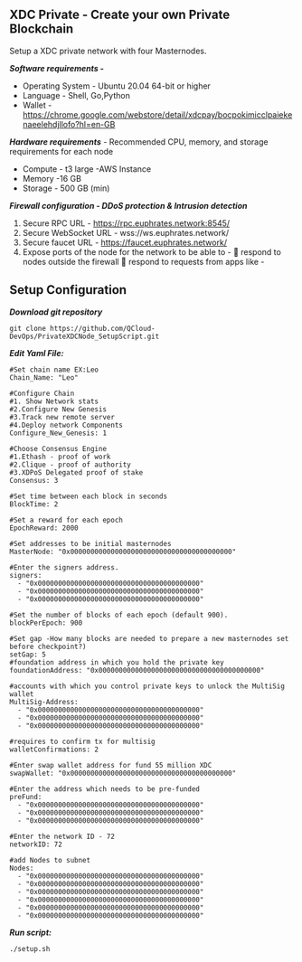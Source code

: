 

## XDC Private - Create your own Private Blockchain 

Setup a XDC private network with four Masternodes.

***Software requirements -***
- Operating System - Ubuntu 20.04 64-bit or higher
- Language - Shell, Go,Python
- Wallet -https://chrome.google.com/webstore/detail/xdcpay/bocpokimicclpaiekenaeelehdjllofo?hl=en-GB

***Hardware requirements*** - Recommended CPU, memory, and storage requirements for each node
- Compute - t3 large -AWS Instance
- Memory -16 GB
- Storage - 500 GB (min)

***Firewall configuration - DDoS protection &amp; Intrusion detection***
1. Secure RPC URL - https://rpc.euphrates.network:8545/
2. Secure WebSocket URL - wss://ws.euphrates.network/
3. Secure faucet URL - https://faucet.euphrates.network/
4. Expose ports of the node for the network to be able to -
 respond to nodes outside the firewall
 respond to requests from apps like -

## Setup Configuration
***Download git repository*** 

    git clone https://github.com/QCloud-DevOps/PrivateXDCNode_SetupScript.git

***Edit Yaml File:***

    #Set chain name EX:Leo
    Chain_Name: "Leo"
    
    #Configure Chain
    #1. Show Network stats 
    #2.Configure New Genesis 
    #3.Track new remote server 
    #4.Deploy network Components 
    Configure_New_Genesis: 1
    
    #Choose Consensus Engine
    #1.Ethash - proof of work
    #2.Clique - proof of authority 
    #3.XDPoS Delegated proof of stake
    Consensus: 3
    
    #Set time between each block in seconds
    BlockTime: 2
    
    #Set a reward for each epoch
    EpochReward: 2000
    
    #Set addresses to be initial masternodes
    MasterNode: "0x0000000000000000000000000000000000000000"
    
    #Enter the signers address.
    signers: 
      - "0x0000000000000000000000000000000000000000"
      - "0x0000000000000000000000000000000000000000"
      - "0x0000000000000000000000000000000000000000"
      
    #Set the number of blocks of each epoch (default 900).
    blockPerEpoch: 900
    
    #Set gap -How many blocks are needed to prepare a new masternodes set before checkpoint?)
    setGap: 5
    #foundation address in which you hold the private key
    foundationAddress: "0x0000000000000000000000000000000000000000"
    
    #accounts with which you control private keys to unlock the MultiSig wallet
    MultiSig-Address:
      - "0x0000000000000000000000000000000000000000"
      - "0x0000000000000000000000000000000000000000"
      - "0x0000000000000000000000000000000000000000"
    
    #requires to confirm tx for multisig
    walletConfirmations: 2
    
    #Enter swap wallet address for fund 55 million XDC
    swapWallet: "0x0000000000000000000000000000000000000000"
    
    #Enter the address which needs to be pre-funded
    preFund:
      - "0x0000000000000000000000000000000000000000"
      - "0x0000000000000000000000000000000000000000"
      - "0x0000000000000000000000000000000000000000"
      
    #Enter the network ID - 72
    networkID: 72
    
    #add Nodes to subnet
    Nodes:
      - "0x0000000000000000000000000000000000000000"
      - "0x0000000000000000000000000000000000000000"
      - "0x0000000000000000000000000000000000000000"
      - "0x0000000000000000000000000000000000000000"
      - "0x0000000000000000000000000000000000000000"
      - "0x0000000000000000000000000000000000000000"

***Run script:***

    ./setup.sh


